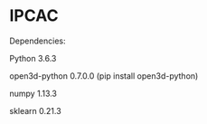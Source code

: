 # IPCAC

Dependencies:

Python 3.6.3

open3d-python 0.7.0.0 (pip install open3d-python)

numpy 1.13.3

sklearn 0.21.3

